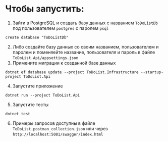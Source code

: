 # Чтобы запустить:
1. Зайти в PostgreSQL и создать базу данных с названием `ToDoListDb` под пользователем `postgres` с паролем `psql`
```
create database "ToDoListDb"
```
2. Либо создайте базу данных со своим названием, пользователем и паролем и поменяейте название, пользователя и пароль в файле `ToDoList.Api/appsettings.json`
3. Примените миграции к созданной базе данных
```
dotnet ef database update --project ToDoList.Infrastructure --startup-project ToDoList.Api
```
4. Запустите приложение
```
dotnet run --project ToDoList.Api
```
5. Запустите тесты
```
dotnet test
```
6. Примеры запросов доступны в файле `ToDoList.postman_collection.json` или через `http://localhost:5081/swagger/index.html`
